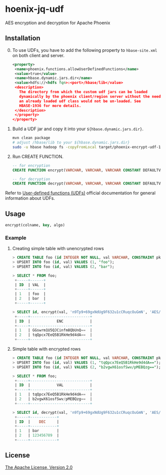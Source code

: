 hoenix-jq-udf
==============

AES encryption and decryption for Apache Phoenix

Installation
------------

0. To use UDFs, you have to add the following property to `hbase-site.xml` on both client and server.

   ```xml
   <property>
    <name>phoenix.functions.allowUserDefinedFunctions</name>
    <value>true</value>
    <name>hbase.dynamic.jars.dir</name>
    <value>hdfs://<hdfs fqn>:<port>/hbase/lib</value>
    <description>
      The directory from which the custom udf jars can be loaded
      dynamically by the phoenix client/region server without the need to restart. However,
      an already loaded udf class would not be un-loaded. See
      HBASE-1936 for more details.
    </description>
    </property>
   </property>
   ```

1. Build a UDF jar and copy it into your `${hbase.dynamic.jars.dir}`.

   ```sh
   mvn clean package
   # adjust /hbase/lib to your ${hbase.dynamic.jars.dir}
   sudo -u hbase hadoop fs -copyFromLocal target/phoenix-encrypt-udf-1.0.2.jar /hbase/lib
   ```

2. Run CREATE FUNCTION.

   ```sql
   -- for encryption
   CREATE FUNCTION encrypt(VARCHAR, VARCHAR, VARCHAR CONSTANT DEFAULTVALUE='AES/CBC/PKCS5Padding') RETURNS VARCHAR AS 'com.bigdata.hbase.phoenix.Encrypt';

   -- for decryption
   CREATE FUNCTION decrypt(VARCHAR, VARCHAR, VARCHAR CONSTANT DEFAULTVALUE='AES/CBC/PKCS5Padding') RETURNS VARCHAR AS 'com.bigdata.hbase.phoenix.Decrypt';
   ```

Refer to [User-defined functions (UDFs)](https://phoenix.apache.org/udf.html) official documentation for general information about UDFs.

Usage
-----

```sql
encrypt(colname, key, algo)
```

### Example

1. Creating simple table with unencrypted rows

   ```sql
   > CREATE TABLE foo (id INTEGER NOT NULL, val VARCHAR, CONSTRAINT pk PRIMARY KEY (id));
   > UPSERT INTO foo (id, val) VALUES (1, "foo");
   > UPSERT INTO foo (id, val) VALUES (2, "bar");
   ```
   ```sql
   > SELECT * FROM foo;
    +-----+------+
    | ID  | VAL  |
    +-----+------+
    | 1   | foo  |
    | 2   | bar  |
    +-----+------+

   > SELECT id, encrypt(val, 'n9Tp9+69gxNdUg9F632u1cCRuqcOuGmN', 'AES/CBC/PKCS5Padding') as enc FROM foo;
    +-----+---------------------------+
    | ID  |            ENC            |
    +-----+---------------------------+
    | 1   | GGswrm1U5QJCinfm8QbUnQ==  |
    | 2   | tqQpcx7EeQ5B1RkHe9d4dA==  |
    +-----+---------------------------+
   ```

2. Simple table with encrypted rows

   ```sql
   > CREATE TABLE foo (id INTEGER NOT NULL, val VARCHAR, CONSTRAINT pk PRIMARY KEY (id));
   > UPSERT INTO foo (id, val) VALUES (1, "tqQpcx7EeQ5B1RkHe9d4dA==");
   > UPSERT INTO foo (id, val) VALUES (2, "b2vgwX61osfSwv/pMEBQzg==");
   ```
   ```sql
   > SELECT * FROM foo;
    +-----+---------------------------+
    | ID  |            VAL            |
    +-----+---------------------------+
    | 1   | tqQpcx7EeQ5B1RkHe9d4dA==  |
    | 2   | b2vgwX61osfSwv/pMEBQzg==  |
    +-----+---------------------------+

   > SELECT id, decrypt(val, 'n9Tp9+69gxNdUg9F632u1cCRuqcOuGmN', 'AES/CBC/PKCS5Padding') as dec FROM foo;
    +-----+------------+
    | ID  |    DEC     |
    +-----+------------+
    | 1   | bar        |
    | 2   | 123456789  |
    +-----+------------+

   ```

License
-------

[The Apache License, Version 2.0](LICENSE)